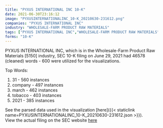 ```yaml
---
title: "PYXUS INTERNATIONAL INC 10-K"
date: 2021-06-30T23:16:12
image: "PYXUSINTERNATIONALINC_10-K_20210630-231612.png"
companies: "PYXUS INTERNATIONAL INC"
industry: "WHOLESALE-FARM PRODUCT RAW MATERIALS"
tags: ["PYXUS INTERNATIONAL INC","WHOLESALE-FARM PRODUCT RAW MATERIALS","06-29-2021","10-K"]
forms: "10-K"
---
```

PYXUS INTERNATIONAL INC, which is in the Wholesale-Farm Product Raw Materials [5150] industry, SEC 10-K filing on June 29, 2021 had 46578 (cleaned) words - 600 were utilized for the visualizations.

Top Words:
1. 31 - 560 instances
2. company - 497 instances
3. march - 462 instances
4. tobacco - 403 instances
5. 2021 - 385 instances


See the parsed data used in the visualization [here]({{< staticlink name=PYXUSINTERNATIONALINC_10-K_20210630-231612.json >}}).  
View the actual filing on the SEC website [here](https://www.sec.gov/Archives/edgar/data/939930/0000939930-21-000034.txt)